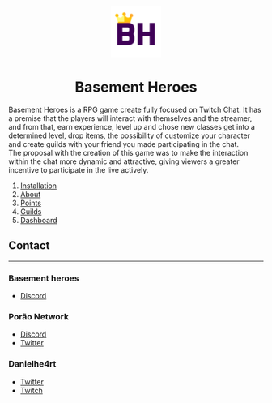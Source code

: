 <p align = "center">
    <img src="./assets/logo.png" alt="logo basement heroes" width="100px" height="100px" >  
</p>

<h1 align = "center"> Basement Heroes </h1>

Basement Heroes is a RPG game create fully focused on Twitch Chat. It has a premise that the players will interact with themselves and the streamer, and from that, earn experience, level up and chose new classes get into a determined level, drop items, the possibility of customize  your character and create guilds with your friend you made participating in the chat.   
The proposal with the creation of this game was to make the interaction within the chat more dynamic and attractive, giving viewers a greater incentive to participate in the live actively.

1. [Installation](./contents/Installation.md)
2. [About](./contents/About.md)
3. [Points](./contents/Points.md)
4. [Guilds](./contents/Guilds.md)
5. [Dashboard](./contents/Dashboard.md)



## Contact
---
### Basement heroes

+ [Discord](https://discord.gg/c3tyh58NNB)

### Porão Network

+ [Discord](https://discord.gg/k7DaBNV)
+ [Twitter](https://twitter.com/PoraoNetwork)

### Danielhe4rt

+ [Twitter](https://twitter.com/danielhe4rt)
+ [Twitch](https://www.twitch.tv/danielhe4rt)